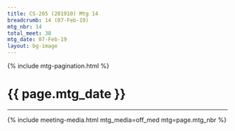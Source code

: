```yaml
---
title: CS-205 (201910) Mtg 14
breadcrumb: 14 (07-Feb-19)
mtg_nbr: 14
total_meet: 38
mtg_date: 07-Feb-19
layout: bg-image
---
```

{% include mtg-pagination.html %}
<h1 class="text-center">{{ page.mtg_date }}</h1>
<hr />
{% include meeting-media.html mtg_media=off_med mtg=page.mtg_nbr %}
